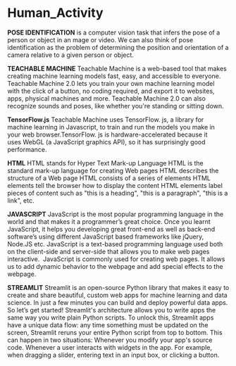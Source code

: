 # Human_Activity

**POSE IDENTIFICATION** is a computer vision task that infers the pose of a person or object in an mage or video.
 We can also think of pose identification as the problem of determining the position and orientation of a camera relative to a given person or object.

**TEACHABLE MACHINE**
    Teachable Machine is a web-based tool that makes creating machine learning models fast, easy, and accessible to everyone.
    Teachable Machine 2.0 lets you train your own machine learning model with the click of a button, no coding required, and export it to websites, apps, physical machines and more. Teachable Machine 2.0 can also recognize sounds and poses, like whether you're standing or sitting down.

**TensorFlow.js**
    Teachable Machine uses TensorFlow. js, a library for machine learning in Javascript, to train and run the models you make in your web browser.TensorFlow. js is hardware-accelerated because it uses WebGL (a JavaScript graphics API), so it has surprisingly good performance.

**HTML**
    HTML stands for Hyper Text Mark-up Language
    HTML is the standard mark-up language for creating Web pages
    HTML describes the structure of a Web page
    HTML consists of a series of elements
    HTML elements tell the browser how to display the content
    HTML elements label pieces of content such as "this is a heading", "this is a paragraph", "this is a link", etc.


**JAVASCRIPT**
    JavaScript is the most popular programming language in the world and that makes it a programmer’s great choice. Once you learnt JavaScript, it helps you developing great front-end as well as back-end software’s using different JavaScript based frameworks like jQuery, Node.JS etc.
    JavaScript is a text-based programming language used both on the client-side and server-side that allows you to make web pages interactive. 
    JavaScript is commonly used for creating web pages. It allows us to add dynamic behavior to the webpage and add special effects to the webpage.

**STREAMLIT**
    Streamlit is an open-source Python library that makes it easy to create and share beautiful, custom web apps for machine learning and data science. In just a few minutes you can build and deploy powerful data apps. So let’s get started!
    Streamlit's architecture allows you to write apps the same way you write plain Python scripts. To unlock this, Streamlit apps have a unique data flow: any time something must be updated on the screen, Streamlit reruns your entire Python script from top to bottom.
    This can happen in two situations:
    Whenever you modify your app's source code.
    Whenever a user interacts with widgets in the app. For example, when dragging a slider, entering text in an input box, or clicking a button.
